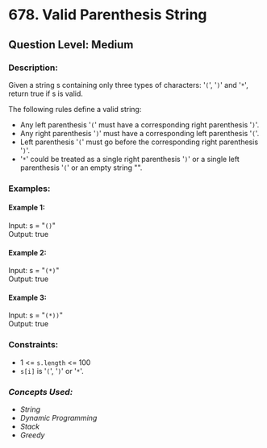 # 678. Valid Parenthesis String
## Question Level: Medium
### Description:
Given a string s containing only three types of characters: '`(`', '`)`' and '`*`', return true if s is valid.

The following rules define a valid string:
- Any left parenthesis '`(`' must have a corresponding right parenthesis '`)`'.
- Any right parenthesis '`)`' must have a corresponding left parenthesis '`(`'.
- Left parenthesis '`(`' must go before the corresponding right parenthesis '`)`'.
- '`*`' could be treated as a single right parenthesis '`)`' or a single left parenthesis '`(`' or an empty string "".

### Examples:
#### Example 1:

Input: s = "`()`"  
Output: true  
#### Example 2:

Input: s = "`(*)`"  
Output: true  
#### Example 3:

Input: s = "`(*))`"  
Output: true  

### Constraints:

- 1 <= `s.length` <= 100
- `s[i]` is '`(`', '`)`' or '`*`'.

### <i>Concepts Used:
- String
- Dynamic Programming
- Stack
- Greedy</i>